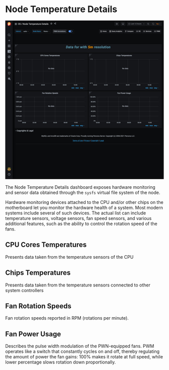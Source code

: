 # Node Temperature Details

![!image](../../_images/PMM_Node_Temperature_Details.jpg)

The Node Temperature Details dashboard exposes hardware monitoring and sensor data obtained through the `sysfs` virtual file system of the node.

Hardware monitoring devices attached to the CPU and/or other chips on the motherboard let you monitor the hardware health of a system. Most modern systems include several of such devices. The actual list can include temperature sensors, voltage sensors, fan speed sensors, and various additional features, such as the ability to control the rotation speed of the fans.

## CPU Cores Temperatures

Presents data taken from the temperature sensors of the CPU

## Chips Temperatures

Presents data taken from the temperature sensors connected to other system controllers

## Fan Rotation Speeds

Fan rotation speeds reported in RPM (rotations per minute).

## Fan Power Usage

Describes the pulse width modulation of the PWN-equipped fans. PWM operates like a switch that constantly cycles on and off, thereby regulating the amount of power the fan gains: 100% makes it rotate at full speed, while lower percentage slows rotation down proportionally.
